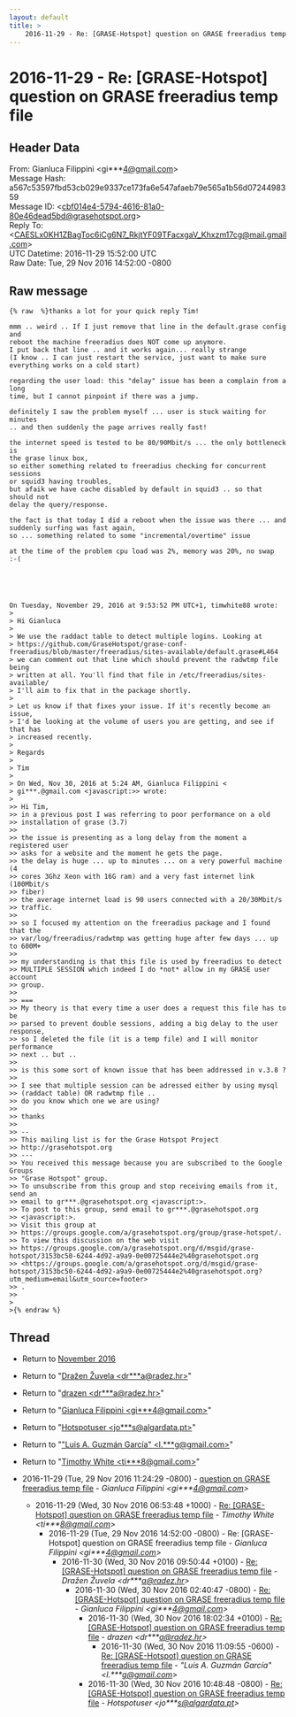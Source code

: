 ```yaml
---
layout: default
title: >
    2016-11-29 - Re: [GRASE-Hotspot] question on GRASE freeradius temp file
---
```


# 2016-11-29 - Re: [GRASE-Hotspot] question on GRASE freeradius temp file

## Header Data

From: Gianluca Filippini \<gi***4@gmail.com\><br>
Message Hash: a567c53597fbd53cb029e9337ce173fa6e547afaeb79e565a1b56d0724498359<br>
Message ID: \<cbf014e4-5794-4616-81a0-80e46dead5bd@grasehotspot.org\><br>
Reply To: \<CAESLx0KH1ZBagToc6iCg6N7_RkjtYF09TFacxgaV_Khxzm17cg@mail.gmail.com\><br>
UTC Datetime: 2016-11-29 15:52:00 UTC<br>
Raw Date: Tue, 29 Nov 2016 14:52:00 -0800<br>

## Raw message

```
{% raw  %}thanks a lot for your quick reply Tim!

mmm .. weird .. If I just remove that line in the default.grase config and 
reboot the machine freeradius does NOT come up anymore.
I put back that line .. and it works again... really strange
(I know .. I can just restart the service, just want to make sure 
everything works on a cold start)

regarding the user load: this "delay" issue has been a complain from a long 
time, but I cannot pinpoint if there was a jump.

definitely I saw the problem myself ... user is stuck waiting for minutes 
.. and then suddenly the page arrives really fast!

the internet speed is tested to be 80/90Mbit/s ... the only bottleneck is 
the grase linux box,
so either something related to freeradius checking for concurrent sessions 
or squid3 having troubles,
but afaik we have cache disabled by default in squid3 .. so that should not 
delay the query/response.

the fact is that today I did a reboot when the issue was there ... and 
suddenly surfing was fast again,
so ... something related to some "incremental/overtime" issue 

at the time of the problem cpu load was 2%, memory was 20%, no swap
:-(





On Tuesday, November 29, 2016 at 9:53:52 PM UTC+1, timwhite88 wrote:
>
> Hi Gianluca
>
> We use the raddact table to detect multiple logins. Looking at 
> https://github.com/GraseHotspot/grase-conf-freeradius/blob/master/freeradius/sites-available/default.grase#L464 
> we can comment out that line which should prevent the radwtmp file being 
> written at all. You'll find that file in /etc/freeradius/sites-available/
> I'll aim to fix that in the package shortly.
>
> Let us know if that fixes your issue. If it's recently become an issue, 
> I'd be looking at the volume of users you are getting, and see if that has 
> increased recently.
>
> Regards
>
> Tim
>
> On Wed, Nov 30, 2016 at 5:24 AM, Gianluca Filippini <
> gi***.@gmail.com <javascript:>> wrote:
>
>> Hi Tim,
>> in a previous post I was referring to poor performance on a old 
>> installation of grase (3.7)
>>
>> the issue is presenting as a long delay from the moment a registered user 
>> asks for a website and the moment he gets the page.
>> the delay is huge ... up to minutes ... on a very powerful machine (4 
>> cores 3Ghz Xeon with 16G ram) and a very fast internet link (100Mbit/s 
>> fiber)
>> the average internet load is 90 users connected with a 20/30Mbit/s 
>> traffic.
>>
>> so I focused my attention on the freeradius package and I found that the 
>> var/log/freeradius/radwtmp was getting huge after few days ... up to 600M+
>>
>> my understanding is that this file is used by freeradius to detect 
>> MULTIPLE SESSION which indeed I do *not* allow in my GRASE user account 
>> group.
>>
>> ===
>> My theory is that every time a user does a request this file has to be 
>> parsed to prevent double sessions, adding a big delay to the user response,
>> so I deleted the file (it is a temp file) and I will monitor performance 
>> next .. but ..
>>
>> is this some sort of known issue that has been addressed in v.3.8 ?
>>
>> I see that multiple session can be adressed either by using mysql 
>> (raddact table) OR radwtmp file .. 
>> do you know which one we are using?
>>
>> thanks
>>
>> -- 
>> This mailing list is for the Grase Hotspot Project 
>> http://grasehotspot.org
>> --- 
>> You received this message because you are subscribed to the Google Groups 
>> "Grase Hotspot" group.
>> To unsubscribe from this group and stop receiving emails from it, send an 
>> email to gr***.@grasehotspot.org <javascript:>.
>> To post to this group, send email to gr***.@grasehotspot.org 
>> <javascript:>.
>> Visit this group at 
>> https://groups.google.com/a/grasehotspot.org/group/grase-hotspot/.
>> To view this discussion on the web visit 
>> https://groups.google.com/a/grasehotspot.org/d/msgid/grase-hotspot/3153bc50-6244-4d92-a9a9-0e00725444e2%40grasehotspot.org 
>> <https://groups.google.com/a/grasehotspot.org/d/msgid/grase-hotspot/3153bc50-6244-4d92-a9a9-0e00725444e2%40grasehotspot.org?utm_medium=email&utm_source=footer>
>> .
>>
>
>{% endraw %}
```

## Thread

+ Return to [November 2016](/archive/2016/11)

+ Return to "[Dražen Žuvela <dr***a<span>@</span>radez.hr>](/authors/dr___a_at_radez_hr)"
+ Return to "[drazen <dr***a<span>@</span>radez.hr>](/authors/dr___a_at_radez_hr)"
+ Return to "[Gianluca Filippini <gi***4<span>@</span>gmail.com>](/authors/gi___4_at_gmail_com)"
+ Return to "[Hotspotuser <jo***s<span>@</span>algardata.pt>](/authors/jo___s_at_algardata_pt)"
+ Return to "["Luis A. Guzmán García" <l.***g<span>@</span>gmail.com>](/authors/l____g_at_gmail_com)"
+ Return to "[Timothy White <ti***8<span>@</span>gmail.com>](/authors/ti___8_at_gmail_com)"

+ 2016-11-29 (Tue, 29 Nov 2016 11:24:29 -0800) - [question on GRASE freeradius temp file](/archive/2016/11/efa05dbe26d7e61065a47401622e2878cf0b49b291685571db2994ebe6f6921d) - _Gianluca Filippini \<gi***4@gmail.com\>_
  + 2016-11-29 (Wed, 30 Nov 2016 06:53:48 +1000) - [Re: [GRASE-Hotspot] question on GRASE freeradius temp file](/archive/2016/11/827d28715a498bb6b9f6fa0460a9d225e4c88c1e58a504b54b1f5ea0a0c3de85) - _Timothy White \<ti***8@gmail.com\>_
    + 2016-11-29 (Tue, 29 Nov 2016 14:52:00 -0800) - Re: [GRASE-Hotspot] question on GRASE freeradius temp file - _Gianluca Filippini \<gi***4@gmail.com\>_
      + 2016-11-30 (Wed, 30 Nov 2016 09:50:44 +0100) - [Re: [GRASE-Hotspot] question on GRASE freeradius temp file](/archive/2016/11/64a3d6d076b0910f729e0b4c290d0fde805e5677b162645e8ce7806b187f531e) - _Dražen Žuvela \<dr***a@radez.hr\>_
        + 2016-11-30 (Wed, 30 Nov 2016 02:40:47 -0800) - [Re: [GRASE-Hotspot] question on GRASE freeradius temp file](/archive/2016/11/a2bca50c6eb7fcc6ad56ecaa43a73f1f0cd678f7e8c7235aba8e28fe4720d930) - _Gianluca Filippini \<gi***4@gmail.com\>_
          + 2016-11-30 (Wed, 30 Nov 2016 18:02:34 +0100) - [Re: [GRASE-Hotspot] question on GRASE freeradius temp file](/archive/2016/11/bdd7d045649858799cc9b168a52e5e8136552a4b33f2992f452a951e3d2f434a) - _drazen \<dr***a@radez.hr\>_
            + 2016-11-30 (Wed, 30 Nov 2016 11:09:55 -0600) - [Re: [GRASE-Hotspot] question on GRASE freeradius temp file](/archive/2016/11/1d73ef4c7d330901936ec88cc2a0682741126e6b56c26e2289ff69229537ba20) - _"Luis A. Guzmán García" \<l.***g@gmail.com\>_
          + 2016-11-30 (Wed, 30 Nov 2016 10:48:48 -0800) - [Re: [GRASE-Hotspot] question on GRASE freeradius temp file](/archive/2016/11/8fde61e3eb07158fbacaf37cd3ff3b1ae827436cbf07f5085dec11af8bda02b6) - _Hotspotuser \<jo***s@algardata.pt\>_

